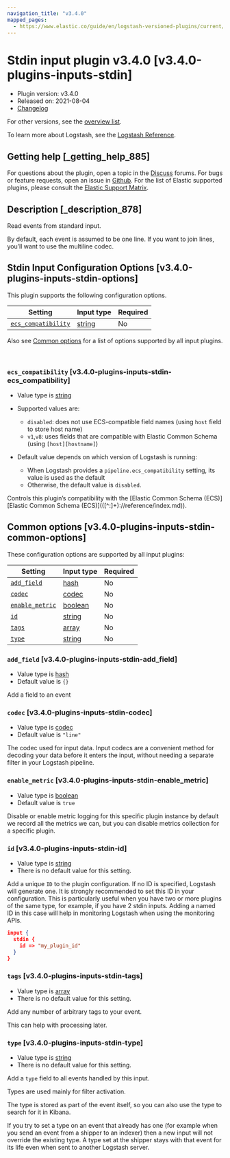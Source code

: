 ```yaml
---
navigation_title: "v3.4.0"
mapped_pages:
  - https://www.elastic.co/guide/en/logstash-versioned-plugins/current/v3.4.0-plugins-inputs-stdin.html
---
```


# Stdin input plugin v3.4.0 [v3.4.0-plugins-inputs-stdin]


* Plugin version: v3.4.0
* Released on: 2021-08-04
* [Changelog](https://github.com/logstash-plugins/logstash-input-stdin/blob/v3.4.0/CHANGELOG.md)

For other versions, see the [overview list](input-stdin-index.md).

To learn more about Logstash, see the [Logstash Reference](logstash://reference/index.md).

## Getting help [_getting_help_885]

For questions about the plugin, open a topic in the [Discuss](http://discuss.elastic.co) forums. For bugs or feature requests, open an issue in [Github](https://github.com/logstash-plugins/logstash-input-stdin). For the list of Elastic supported plugins, please consult the [Elastic Support Matrix](https://www.elastic.co/support/matrix#matrix_logstash_plugins).


## Description [_description_878]

Read events from standard input.

By default, each event is assumed to be one line. If you want to join lines, you’ll want to use the multiline codec.


## Stdin Input Configuration Options [v3.4.0-plugins-inputs-stdin-options]

This plugin supports the following configuration options.

| Setting | Input type | Required |
| --- | --- | --- |
| [`ecs_compatibility`](v3-4-0-plugins-inputs-stdin.md#v3.4.0-plugins-inputs-stdin-ecs_compatibility) | [string](logstash://reference/configuration-file-structure.md#string) | No |

Also see [Common options](v3-4-0-plugins-inputs-stdin.md#v3.4.0-plugins-inputs-stdin-common-options) for a list of options supported by all input plugins.

 

### `ecs_compatibility` [v3.4.0-plugins-inputs-stdin-ecs_compatibility]

* Value type is [string](logstash://reference/configuration-file-structure.md#string)
* Supported values are:

    * `disabled`: does not use ECS-compatible field names (using `host` field to store host name)
    * `v1`,`v8`: uses fields that are compatible with Elastic Common Schema (using `[host][hostname]`)

* Default value depends on which version of Logstash is running:

    * When Logstash provides a `pipeline.ecs_compatibility` setting, its value is used as the default
    * Otherwise, the default value is `disabled`.


Controls this plugin’s compatibility with the [Elastic Common Schema (ECS)][Elastic Common Schema (ECS)\]\(([^:]+)://reference/index.md)).



## Common options [v3.4.0-plugins-inputs-stdin-common-options]

These configuration options are supported by all input plugins:

| Setting | Input type | Required |
| --- | --- | --- |
| [`add_field`](v3-4-0-plugins-inputs-stdin.md#v3.4.0-plugins-inputs-stdin-add_field) | [hash](logstash://reference/configuration-file-structure.md#hash) | No |
| [`codec`](v3-4-0-plugins-inputs-stdin.md#v3.4.0-plugins-inputs-stdin-codec) | [codec](logstash://reference/configuration-file-structure.md#codec) | No |
| [`enable_metric`](v3-4-0-plugins-inputs-stdin.md#v3.4.0-plugins-inputs-stdin-enable_metric) | [boolean](logstash://reference/configuration-file-structure.md#boolean) | No |
| [`id`](v3-4-0-plugins-inputs-stdin.md#v3.4.0-plugins-inputs-stdin-id) | [string](logstash://reference/configuration-file-structure.md#string) | No |
| [`tags`](v3-4-0-plugins-inputs-stdin.md#v3.4.0-plugins-inputs-stdin-tags) | [array](logstash://reference/configuration-file-structure.md#array) | No |
| [`type`](v3-4-0-plugins-inputs-stdin.md#v3.4.0-plugins-inputs-stdin-type) | [string](logstash://reference/configuration-file-structure.md#string) | No |

### `add_field` [v3.4.0-plugins-inputs-stdin-add_field]

* Value type is [hash](logstash://reference/configuration-file-structure.md#hash)
* Default value is `{}`

Add a field to an event


### `codec` [v3.4.0-plugins-inputs-stdin-codec]

* Value type is [codec](logstash://reference/configuration-file-structure.md#codec)
* Default value is `"line"`

The codec used for input data. Input codecs are a convenient method for decoding your data before it enters the input, without needing a separate filter in your Logstash pipeline.


### `enable_metric` [v3.4.0-plugins-inputs-stdin-enable_metric]

* Value type is [boolean](logstash://reference/configuration-file-structure.md#boolean)
* Default value is `true`

Disable or enable metric logging for this specific plugin instance by default we record all the metrics we can, but you can disable metrics collection for a specific plugin.


### `id` [v3.4.0-plugins-inputs-stdin-id]

* Value type is [string](logstash://reference/configuration-file-structure.md#string)
* There is no default value for this setting.

Add a unique `ID` to the plugin configuration. If no ID is specified, Logstash will generate one. It is strongly recommended to set this ID in your configuration. This is particularly useful when you have two or more plugins of the same type, for example, if you have 2 stdin inputs. Adding a named ID in this case will help in monitoring Logstash when using the monitoring APIs.

```json
input {
  stdin {
    id => "my_plugin_id"
  }
}
```


### `tags` [v3.4.0-plugins-inputs-stdin-tags]

* Value type is [array](logstash://reference/configuration-file-structure.md#array)
* There is no default value for this setting.

Add any number of arbitrary tags to your event.

This can help with processing later.


### `type` [v3.4.0-plugins-inputs-stdin-type]

* Value type is [string](logstash://reference/configuration-file-structure.md#string)
* There is no default value for this setting.

Add a `type` field to all events handled by this input.

Types are used mainly for filter activation.

The type is stored as part of the event itself, so you can also use the type to search for it in Kibana.

If you try to set a type on an event that already has one (for example when you send an event from a shipper to an indexer) then a new input will not override the existing type. A type set at the shipper stays with that event for its life even when sent to another Logstash server.



